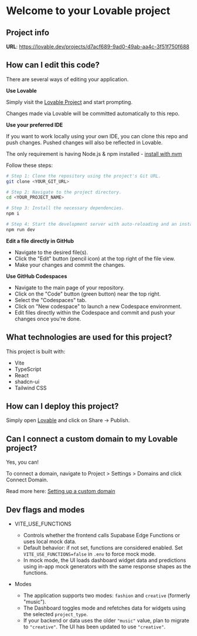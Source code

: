 # Welcome to your Lovable project

## Project info

**URL**: https://lovable.dev/projects/d7acf689-9ad0-49ab-aa4c-3f51f750f688

## How can I edit this code?

There are several ways of editing your application.

**Use Lovable**

Simply visit the [Lovable Project](https://lovable.dev/projects/d7acf689-9ad0-49ab-aa4c-3f51f750f688) and start prompting.

Changes made via Lovable will be committed automatically to this repo.

**Use your preferred IDE**

If you want to work locally using your own IDE, you can clone this repo and push changes. Pushed changes will also be reflected in Lovable.

The only requirement is having Node.js & npm installed - [install with nvm](https://github.com/nvm-sh/nvm#installing-and-updating)

Follow these steps:

```sh
# Step 1: Clone the repository using the project's Git URL.
git clone <YOUR_GIT_URL>

# Step 2: Navigate to the project directory.
cd <YOUR_PROJECT_NAME>

# Step 3: Install the necessary dependencies.
npm i

# Step 4: Start the development server with auto-reloading and an instant preview.
npm run dev
```

**Edit a file directly in GitHub**

- Navigate to the desired file(s).
- Click the "Edit" button (pencil icon) at the top right of the file view.
- Make your changes and commit the changes.

**Use GitHub Codespaces**

- Navigate to the main page of your repository.
- Click on the "Code" button (green button) near the top right.
- Select the "Codespaces" tab.
- Click on "New codespace" to launch a new Codespace environment.
- Edit files directly within the Codespace and commit and push your changes once you're done.

## What technologies are used for this project?

This project is built with:

- Vite
- TypeScript
- React
- shadcn-ui
- Tailwind CSS

## How can I deploy this project?

Simply open [Lovable](https://lovable.dev/projects/d7acf689-9ad0-49ab-aa4c-3f51f750f688) and click on Share -> Publish.

## Can I connect a custom domain to my Lovable project?

Yes, you can!

To connect a domain, navigate to Project > Settings > Domains and click Connect Domain.

Read more here: [Setting up a custom domain](https://docs.lovable.dev/tips-tricks/custom-domain#step-by-step-guide)

## Dev flags and modes

- VITE_USE_FUNCTIONS
  - Controls whether the frontend calls Supabase Edge Functions or uses local mock data.
  - Default behavior: if not set, functions are considered enabled. Set `VITE_USE_FUNCTIONS=false` in `.env` to force mock mode.
  - In mock mode, the UI loads dashboard widget data and predictions using in-app mock generators with the same response shapes as the functions.

- Modes
  - The application supports two modes: `fashion` and `creative` (formerly "music").
  - The Dashboard toggles mode and refetches data for widgets using the selected `project_type`.
  - If your backend or data uses the older `"music"` value, plan to migrate to `"creative"`. The UI has been updated to use `"creative"`.
